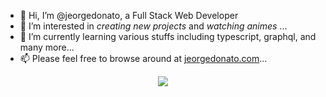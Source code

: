 - 👋 Hi, I’m @jeorgedonato, a Full Stack Web Developer
- 👀 I’m interested in *creating new projects* and *watching animes* ...
- 🌱 I’m currently learning various stuffs including typescript, graphql, and many more...
- 📫 Please feel free to browse around at [jeorgedonato.com](https://jeorgedonato.com/)...

<!---
jeorgedonato/jeorgedonato is a ✨ special ✨ repository because its `README.md` (this file) appears on your GitHub profile.
You can click the Preview link to take a look at your changes.
--->

<p align="center">
  <img src="https://profile-counter.glitch.me/jeorgedonato/count.svg">
</p>
